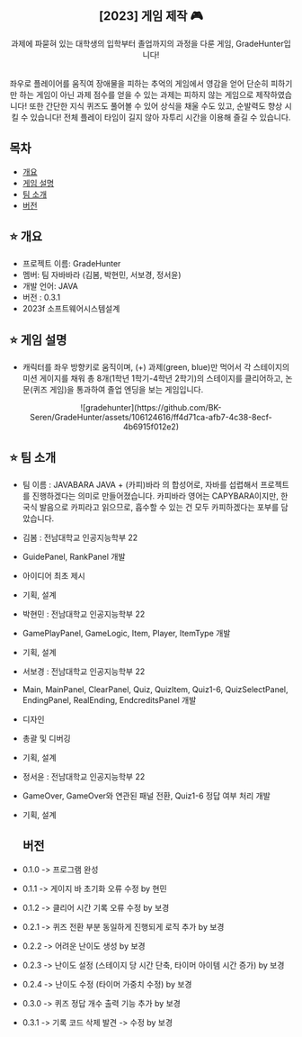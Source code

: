 <div align="center">
<h2>[2023] 게임 제작 🎮</h2>
과제에 파묻혀 있는 대학생의 입학부터 졸업까지의 과정을 다룬 게임, GradeHunter입니다!

  
<br> 좌우로 플레이어를 움직여 장애물을 피하는 추억의 게임에서 영감을 얻어 
단순히 피하기만 하는 게임이 아닌 과제 점수를 얻을 수 있는 과제는 
피하지 않는 게임으로 제작하였습니다! 또한 간단한 지식 퀴즈도 풀어볼 수 있어 상식을 채울 수도 있고,
순발력도 향상 시킬 수 있습니다! 전체 플레이 타임이 길지 않아 자투리 시간을 이용해 즐길 수 있습니다.
</div>

## 목차
  - [개요](#개요)
  - [게임 설명](#게임-설명)
  - [팀 소개](#팀-소개)
  - [버전](#버전)
  


## ⭐️ 개요
- 프로젝트 이름: GradeHunter
- 멤버: 팀 자바바라 (김봄, 박현민, 서보경, 정서윤)
- 개발 언어: JAVA
- 버전 : 0.3.1
- 2023f 소프트웨어시스템설계


## ⭐️ 게임 설명
- 캐릭터를 좌우 방향키로 움직이며, (+) 과제(green, blue)만 먹어서 각 스테이지의 미션 게이지를 채워
  총 8개(1학년 1학기-4학년 2학기)의 스테이지를 클리어하고, 논문(퀴즈 게임)을 통과하여 졸업 엔딩을 보는 게임입니다.

<p align="center">
  ![gradehunter](https://github.com/BK-Seren/GradeHunter/assets/106124616/ff4d71ca-afb7-4c38-8ecf-4b6915f012e2)
</p>


  ## ⭐️ 팀 소개
- 팀 이름 : JAVABARA
  JAVA + (카피)바라 의 합성어로, 자바를 섭렵해서 프로젝트를 진행하겠다는 의미로 만들어졌습니다.
  카피바라 영어는 CAPYBARA이지만, 한국식 발음으로 카피라고 읽으므로, 흡수할 수 있는 건 모두
  카피하겠다는 포부를 담았습니다.

- 김봄 : 전남대학교 인공지능학부 22
- GuidePanel, RankPanel 개발
- 아이디어 최초 제시
- 기획, 설계

- 박현민 : 전남대학교 인공지능학부 22
- GamePlayPanel, GameLogic, Item, Player, ItemType 개발
- 기획, 설계

- 서보경 : 전남대학교 인공지능학부 22
- Main, MainPanel, ClearPanel, Quiz, QuizItem, Quiz1-6, QuizSelectPanel, EndingPanel, RealEnding, EndcreditsPanel 개발
- 디자인
- 총괄 및 디버깅
- 기획, 설계

- 정서윤 : 전남대학교 인공지능학부 22
- GameOver, GameOver와 연관된 패널 전환, Quiz1-6 정답 여부 처리 개발
- 기획, 설계


  ## 버전

- 0.1.0 -> 프로그램 완성
-  0.1.1 -> 게이지 바 초기화 오류 수정  by 현민
-  0.1.2 -> 클리어 시간 기록 오류 수정  by 보경
-  0.2.1 -> 퀴즈 전환 부분 동일하게 진행되게 로직 추가 by 보경
-  0.2.2 -> 어려운 난이도 생성 by 보경
-  0.2.3 -> 난이도 설정 (스테이지 당 시간 단축, 타이머 아이템 시간 증가) by 보경
-  0.2.4 -> 난이도 수정 (타이머 가중치 수정) by 보경
-  0.3.0 -> 퀴즈 정답 개수 출력 기능 추가 by 보경
-  0.3.1 -> 기록 코드 삭제 발견 -> 수정 by 보경

  
  
